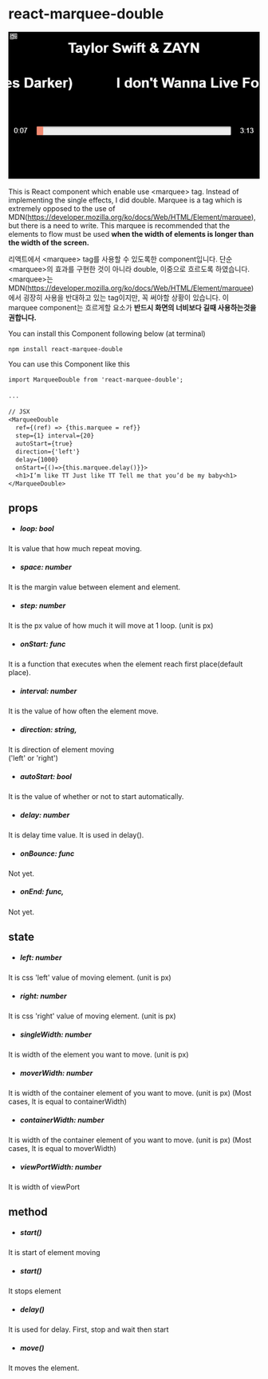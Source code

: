 # react-marquee-double

![example image](./readme_img/marquee.gif)

This is React component which enable use &lt;marquee&gt; tag.
Instead of implementing the single effects, I did double.
Marquee is a tag which is extremely opposed to the use of MDN(https://developer.mozilla.org/ko/docs/Web/HTML/Element/marquee), but there is a need to write.
This marquee is recommended that the elements to flow must be used **when the width of elements is longer than the width of the screen.**


리액트에서 &lt;marquee&gt; tag를 사용할 수 있도록한 component입니다.
단순 &lt;marquee&gt;의 효과를 구현한 것이 아니라 double, 이중으로 흐르도록 하였습니다.
&lt;marquee&gt;는 MDN(https://developer.mozilla.org/ko/docs/Web/HTML/Element/marquee) 에서 굉장히 사용을 반대하고 있는 tag이지만, 꼭 써야할 상황이 있습니다.
이 marquee component는 흐르게할 요소가 **반드시 화면의 너비보다 길때 사용하는것을 권합니다.**

You can install this Component following below (at terminal)
```
npm install react-marquee-double
```

You can use this Component like this
```
import MarqueeDouble from 'react-marquee-double';

...

// JSX
<MarqueeDouble
  ref={(ref) => {this.marquee = ref}}
  step={1} interval={20}
  autoStart={true}
  direction={'left'}
  delay={1000}
  onStart={()=>{this.marquee.delay()}}>
  <h1>I’m like TT Just like TT Tell me that you’d be my baby<h1>
</MarqueeDouble>  
```



## props

- ##### loop: bool
It is value that how much repeat moving.

- ##### space: number
It is the margin value between element and element.

- ##### step: number
It is the px value of how much it will move at 1 loop. (unit is px)

- ##### onStart: func
It is a function that executes when the element reach first place(default place).

- ##### interval: number
It is the value of how often the element move.

- ##### direction: string,
It is direction of element moving <br>
('left' or 'right')

- ##### autoStart: bool
It is the value of whether or not to start automatically.

- ##### delay: number
It is delay time value. It is used in delay().

- ##### onBounce: func
Not yet.

- ##### onEnd: func,
Not yet.

## state
- ##### left: number
It is css 'left' value of moving element. (unit is px)

- ##### right: number
It is css 'right' value of moving element. (unit is px)

- ##### singleWidth: number
It is width of the element you want to move. (unit is px)

- ##### moverWidth: number
It is width of the container element of you want to move. (unit is px) (Most cases, It is equal to containerWidth)

- ##### containerWidth: number
It is width of the container element of you want to move. (unit is px) (Most cases, It is equal to moverWidth)

- ##### viewPortWidth: number
It is width of viewPort


## method

- ##### start()
It is start of element moving

- ##### start()
It stops element

- ##### delay()
It is used for delay. First, stop and wait then start

- ##### move()
It moves the element.

